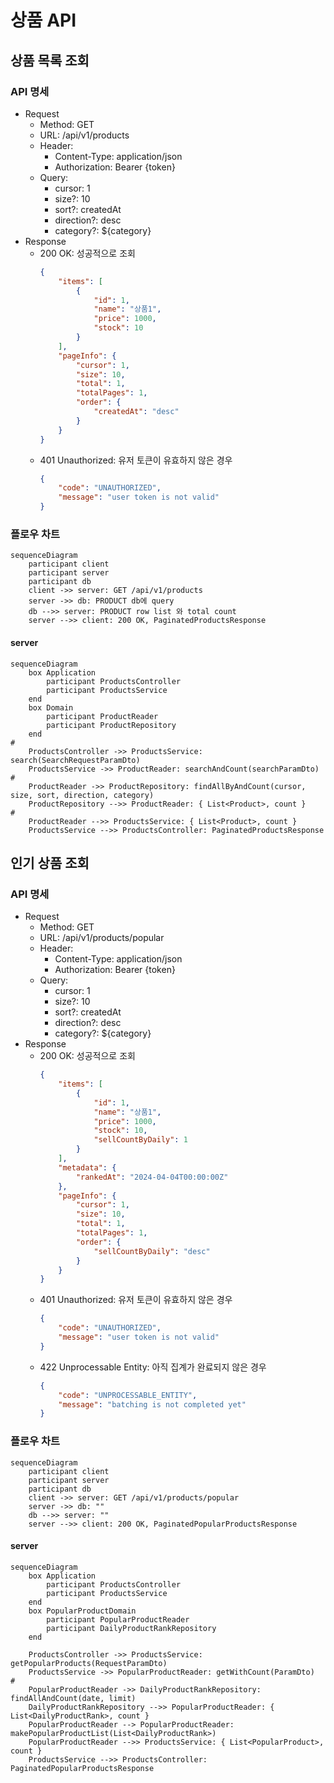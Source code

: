 # 상품 API

## 상품 목록 조회

### API 명세

- Request
    - Method: GET
    - URL: /api/v1/products
    - Header:
        - Content-Type: application/json
        - Authorization: Bearer {token}
    - Query:
        - cursor: 1
        - size?: 10
        - sort?: createdAt
        - direction?: desc
        - category?: ${category}
- Response
    - 200 OK: 성공적으로 조회
        ```json
        {
            "items": [
                {
                    "id": 1,
                    "name": "상품1",
                    "price": 1000,
                    "stock": 10
                }
            ],
            "pageInfo": {
                "cursor": 1,
                "size": 10,
                "total": 1,
                "totalPages": 1,
                "order": {
                    "createdAt": "desc"
                }
            }
        }
        ```
    - 401 Unauthorized: 유저 토큰이 유효하지 않은 경우
        ```json
        {
            "code": "UNAUTHORIZED",
            "message": "user token is not valid"
        }
        ```

### 플로우 차트

```mermaid
sequenceDiagram
    participant client
    participant server
    participant db
    client ->> server: GET /api/v1/products
    server ->> db: PRODUCT db에 query
    db -->> server: PRODUCT row list 와 total count
    server -->> client: 200 OK, PaginatedProductsResponse
```

#### server

```mermaid
sequenceDiagram
    box Application
        participant ProductsController
        participant ProductsService
    end
    box Domain
        participant ProductReader
        participant ProductRepository
    end
#
    ProductsController ->> ProductsService: search(SearchRequestParamDto)
    ProductsService ->> ProductReader: searchAndCount(searchParamDto)
#
    ProductReader ->> ProductRepository: findAllByAndCount(cursor, size, sort, direction, category)
    ProductRepository -->> ProductReader: { List<Product>, count }
#
    ProductReader -->> ProductsService: { List<Product>, count }
    ProductsService -->> ProductsController: PaginatedProductsResponse
```

## 인기 상품 조회

### API 명세

- Request
    - Method: GET
    - URL: /api/v1/products/popular
    - Header:
        - Content-Type: application/json
        - Authorization: Bearer {token}
    - Query:
        - cursor: 1
        - size?: 10
        - sort?: createdAt
        - direction?: desc
        - category?: ${category}
- Response
    - 200 OK: 성공적으로 조회
        ```json
        {
            "items": [
                {
                    "id": 1,
                    "name": "상품1",
                    "price": 1000,
                    "stock": 10,
                    "sellCountByDaily": 1
                }
            ],
            "metadata": {
                "rankedAt": "2024-04-04T00:00:00Z"
            },
            "pageInfo": {
                "cursor": 1,
                "size": 10,
                "total": 1,
                "totalPages": 1,
                "order": {
                    "sellCountByDaily": "desc"
                }
            }
        }
        ```
    - 401 Unauthorized: 유저 토큰이 유효하지 않은 경우
        ```json
        {
            "code": "UNAUTHORIZED",
            "message": "user token is not valid"
        }
        ```
    - 422 Unprocessable Entity: 아직 집계가 완료되지 않은 경우
        ```json
        {
            "code": "UNPROCESSABLE_ENTITY",
            "message": "batching is not completed yet"
        }
        ```  

### 플로우 차트

```mermaid
sequenceDiagram
    participant client
    participant server
    participant db
    client ->> server: GET /api/v1/products/popular
    server ->> db: ""
    db -->> server: ""
    server -->> client: 200 OK, PaginatedPopularProductsResponse

```

#### server

```mermaid
sequenceDiagram
    box Application
        participant ProductsController
        participant ProductsService
    end
    box PopularProductDomain
        participant PopularProductReader
        participant DailyProductRankRepository
    end

    ProductsController ->> ProductsService: getPopularProducts(RequestParamDto)
    ProductsService ->> PopularProductReader: getWithCount(ParamDto)
#
    PopularProductReader ->> DailyProductRankRepository: findAllAndCount(date, limit)
    DailyProductRankRepository -->> PopularProductReader: { List<DailyProductRank>, count }
    PopularProductReader --> PopularProductReader: makePopularProductList(List<DailyProductRank>)
    PopularProductReader -->> ProductsService: { List<PopularProduct>, count }
    ProductsService -->> ProductsController: PaginatedPopularProductsResponse
```